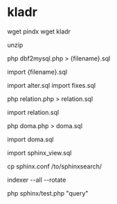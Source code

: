 kladr
=====

wget pindx
wget kladr

unzip

php dbf2mysql.php > {filename}.sql

import {filename}.sql

import alter.sql
import fixes.sql

php relation.php > relation.sql

import relation.sql

php doma.php > doma.sql

import doma.sql

import sphinx_view.sql

cp sphinx.conf /to/sphinxsearch/

indexer --all --rotate

php sphinx/test.php "query"
